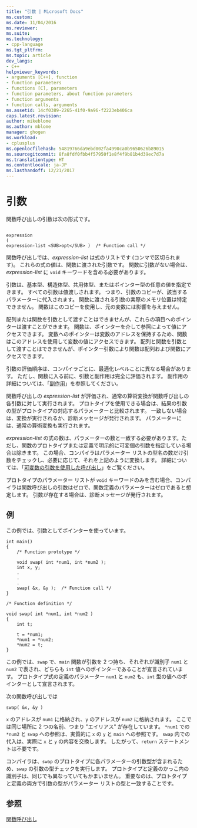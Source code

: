 ```yaml
---
title: "引数 | Microsoft Docs"
ms.custom: 
ms.date: 11/04/2016
ms.reviewer: 
ms.suite: 
ms.technology:
- cpp-language
ms.tgt_pltfrm: 
ms.topic: article
dev_langs:
- C++
helpviewer_keywords:
- arguments [C++], function
- function parameters
- functions [C], parameters
- function parameters, about function parameters
- function arguments
- function calls, arguments
ms.assetid: 14cf0389-2265-41f0-9a96-f2223eb406ca
caps.latest.revision: 
author: mikeblome
ms.author: mblome
manager: ghogen
ms.workload:
- cplusplus
ms.openlocfilehash: 54819766da9ebd002fa4990ca0b9650626b89015
ms.sourcegitcommit: 8fa8fdf0fbb4f57950f1e8f4f9b81b4d39ec7d7a
ms.translationtype: HT
ms.contentlocale: ja-JP
ms.lasthandoff: 12/21/2017
---
```

# <a name="arguments"></a>引数
関数呼び出しの引数は次の形式です。  
  
```  
  
expression  
(  
expression-list <SUB>opt</SUB> )  /* Function call */  
```  
  
 関数呼び出しでは、*expression-list* は式のリストです (コンマで区切られます)。 これらの式の値は、関数に渡された引数です。 関数に引数がない場合は、*expression-list* に `void` キーワードを含める必要があります。  
  
 引数は、基本型、構造体型、共用体型、またはポインター型の任意の値を指定できます。 すべての引数は値渡しされます。 つまり、引数のコピーが、該当するパラメーターに代入されます。 関数に渡される引数の実際のメモリ位置は特定できません。 関数はこのコピーを使用し、元の変数には影響を与えません。  
  
 配列または関数を引数として渡すことはできませんが、これらの項目へのポインターは渡すことができます。 関数は、ポインターを介して参照によって値にアクセスできます。 変数へのポインターは変数のアドレスを保持するため、関数はこのアドレスを使用して変数の値にアクセスできます。 配列と関数を引数として渡すことはできませんが、ポインター引数により関数は配列および関数にアクセスできます。  
  
 引数の評価順序は、コンパイラごとに、最適化レベルことに異なる場合があります。 ただし、関数に入る前に、引数と副作用は完全に評価されます。 副作用の詳細については、「[副作用](../c-language/side-effects.md)」を参照してください。  
  
 関数呼び出しの *expression-list* が評価され、通常の算術変換が関数呼び出しの各引数に対して実行されます。 プロトタイプを使用できる場合は、結果の引数の型がプロトタイプの対応するパラメーターと比較されます。 一致しない場合は、変換が実行されるか、診断メッセージが発行されます。 パラメーターには、通常の算術変換も実行されます。  
  
 *expression-list* の式の数は、パラメーターの数と一致する必要があります。ただし、関数のプロトタイプまたは定義で明示的に可変個の引数を指定している場合は除きます。 この場合、コンパイラはパラメーター リストの型名の数だけ引数をチェックし、必要に応じて、それを上記のように変換します。 詳細については、「[可変数の引数を使用した呼び出し](../c-language/calls-with-a-variable-number-of-arguments.md)」をご覧ください。  
  
 プロトタイプのパラメーター リストが `void` キーワードのみを含む場合、コンパイラは関数呼び出しの引数はゼロで、関数定義のパラメーターはゼロであると想定します。 引数が存在する場合は、診断メッセージが発行されます。  
  
## <a name="example"></a>例  
 この例では、引数としてポインターを使っています。  
  
```  
int main()  
{  
    /* Function prototype */  
  
    void swap( int *num1, int *num2 );  
    int x, y;  
    .  
    .  
    .  
    swap( &x, &y );  /* Function call */  
}  
  
/* Function definition */  
  
void swap( int *num1, int *num2 )  
{  
    int t;  
  
    t = *num1;  
    *num1 = *num2;  
    *num2 = t;  
}  
```  
  
 この例では、`swap` で、`main` 関数が引数を 2 つ持ち、それぞれが識別子 `num1` と `num2` で表され、どちらも `int` 値へのポインターであることが宣言されています。 プロトタイプ式の定義のパラメーター `num1` と `num2` も、`int` 型の値へのポインターとして宣言されます。  
  
 次の関数呼び出しでは  
  
```  
swap( &x, &y )  
```  
  
 `x` のアドレスが `num1` に格納され、`y` のアドレスが `num2` に格納されます。 ここでは同じ場所に 2 つの名前、つまり "エイリアス" が存在しています。 `*num1` での `*num2` と `swap` への参照は、実質的に `x` の `y` と `main` への参照です。 `swap` 内での代入は、実際に `x` と `y` の内容を交換します。 したがって、`return` ステートメントは不要です。  
  
 コンパイラは、`swap` のプロトタイプに各パラメーターの引数型が含まれるため、`swap` の引数の型チェックを実行します。 プロトタイプと定義のかっこ内の識別子は、同じでも異なっていてもかまいません。 重要なのは、プロトタイプと定義の両方で引数の型がパラメーター リストの型と一致することです。  
  
## <a name="see-also"></a>参照  
 [関数呼び出し](../c-language/function-calls.md)